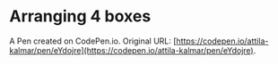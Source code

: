 # Arranging 4 boxes

A Pen created on CodePen.io. Original URL: [https://codepen.io/attila-kalmar/pen/eYdojre](https://codepen.io/attila-kalmar/pen/eYdojre).


